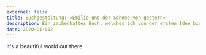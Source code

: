 ```yaml
---
external: false
title: Buchgestaltung: »Emilie und der Schnee von gestern«
description: Ein zauberhaftes Buch, welches ich von der ersten Idee bis zum fertigen Produkt begleiten durfte.
date: 2020-01-012
---
```


It's a beautiful world out there.
